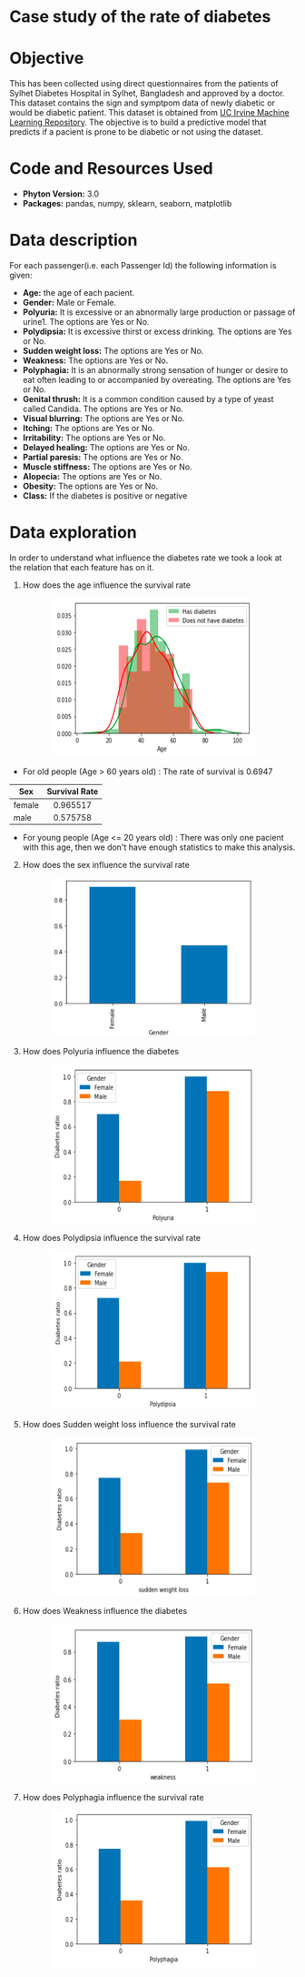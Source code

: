 # Case study of the rate of diabetes

# Objective

This has been collected using direct questionnaires from the patients of Sylhet Diabetes Hospital in Sylhet, Bangladesh and approved by a doctor. This dataset contains the sign and symptpom data of newly diabetic or would be diabetic patient. This dataset is obtained from [UC Irvine Machine Learning Repository](https://archive.ics.uci.edu/ml/datasets/Early+stage+diabetes+risk+prediction+dataset.). The objective is to build a predictive model that predicts if a pacient is prone to be diabetic or not using the dataset. 

# Code and Resources Used

- **Phyton Version:** 3.0
- **Packages:** pandas, numpy, sklearn, seaborn, matplotlib

# Data description

For each passenger(i.e. each Passenger Id) the following information is given:

- **Age:** the age of each pacient.
- **Gender:** Male or Female.
- **Polyuria:** It is excessive or an abnormally large production or passage of urine1. The options are Yes or No.
- **Polydipsia:** It is excessive thirst or excess drinking. The options are Yes or No.
- **Sudden weight loss:** The options are Yes or No.
- **Weakness:** The options are Yes or No.
- **Polyphagia:** It is an abnormally strong sensation of hunger or desire to eat often leading to or accompanied by overeating. The options are Yes or No.
- **Genital thrush:** It is a common condition caused by a type of yeast called Candida. The options are Yes or No.
- **Visual blurring:** The options are Yes or No.
- **Itching:** The options are Yes or No.
- **Irritability:** The options are Yes or No.
- **Delayed healing:** The options are Yes or No.
- **Partial paresis:** The options are Yes or No.
- **Muscle stiffness:** The options are Yes or No.
- **Alopecia:** The options are Yes or No.
- **Obesity:** The options are Yes or No.
- **Class:** If the diabetes is positive or negative

# Data exploration
In order to understand what influence the diabetes rate we took a look at the relation that each feature has on it.

1. How does the age influence the survival rate

<p align="center">
  <img src="https://github.com/lilosa88/Diabetes/blob/main/images/Captura%20de%20Pantalla%202021-04-28%20a%20la(s)%2011.29.05.png" width="360" height="280">
 </p>


   - For old people (Age > 60 years old) : The rate of survival is 0.6947
   
  |   Sex   | Survival Rate |
  | ------- |:-------------:|
  |  female |     0.965517  |
  |   male  |     0.575758  |  


   - For young people (Age <= 20 years old) : There was only one pacient with this age, then we don't have enough statistics to make this analysis.

2. How does the sex influence the survival rate

<p align="center">
  <img src="https://github.com/lilosa88/Diabetes/blob/main/images/Captura%20de%20Pantalla%202021-04-28%20a%20la(s)%2012.00.41.png" width="360" height="280">
 </p>
 
3. How does Polyuria influence the diabetes

<p align="center">
  <img src="https://github.com/lilosa88/Diabetes/blob/main/images/Captura%20de%20Pantalla%202021-04-28%20a%20la(s)%2012.03.29.png" width="360" height="280">
 </p>
 
 4. How does Polydipsia influence the survival rate

<p align="center">
  <img src="https://github.com/lilosa88/Diabetes/blob/main/images/Captura%20de%20Pantalla%202021-04-28%20a%20la(s)%2012.04.16.png" width="360" height="280">
 </p>
 
 5. How does Sudden weight loss influence the survival rate

<p align="center">
  <img src="https://github.com/lilosa88/Diabetes/blob/main/images/Captura%20de%20Pantalla%202021-04-28%20a%20la(s)%2012.46.35.png" width="360" height="280">
 </p>
 
6. How does Weakness influence the diabetes

<p align="center">
  <img src="https://github.com/lilosa88/Diabetes/blob/main/images/Captura%20de%20Pantalla%202021-04-28%20a%20la(s)%2012.47.00.png" width="360" height="280">
 </p>
 
7. How does Polyphagia influence the survival rate

<p align="center">
  <img src="https://github.com/lilosa88/Diabetes/blob/main/images/Captura%20de%20Pantalla%202021-04-28%20a%20la(s)%2012.47.19.png" width="360" height="280">
 </p>

